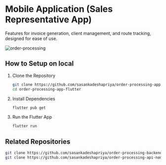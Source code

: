 # Mobile Application (Sales Representative App)

Features for invoice generation, client management, and route tracking, designed for ease of use.

![order-processing](https://github.com/user-attachments/assets/d3ecb8dd-a97d-4954-b998-66176a1535d9)

## How to Setup on local

01. Clone the Repository
	```bash
	git clone https://github.com/sasankadeshapriya/order-processing-app-flutter.git
	cd order-processing-app-flutter

02. Install Dependencies
	```bash
	flutter pub get

03. Run the Flutter App
	```bash
	flutter run

## Related Repositories
```bash
git clone https://github.com/sasankadeshapriya/order-processing-backend-laravel.git
git clone https://github.com/sasankadeshapriya/order-processing-api-nodejs.git
